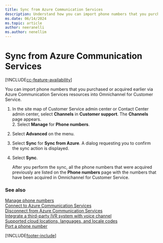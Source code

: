 ```yaml
---
title: Sync from Azure Communication Services
description: Understand how you can import phone numbers that you purchased or acquired earlier via Azure Communication Services resources into Omnichannel for Customer Service.
ms.date: 06/14/2024
ms.topic: article
author: neeranelli
ms.author: nenellim
---
```


# Sync from Azure Communication Services

[!INCLUDE[cc-feature-availability](../../includes/cc-feature-availability.md)]

You can import phone numbers that you purchased or acquired earlier via Azure Communication Services resources into Omnichannel for Customer Service. 

1. In the site map of Customer Service admin center or Contact Center admin center, select **Channels** in **Customer support**. The **Channels** page appears.    
    2. Select **Manage** for **Phone numbers**.
2. Select **Advanced** on the menu.
3. Select **Sync** for **Sync from Azure**. A dialog requesting you to confirm the sync action is displayed.
4. Select **Sync**.

   After you perform the sync, all the phone numbers that were acquired previously are listed on the **Phone numbers** page with the numbers that have been acquired in Omnichannel for Customer Service.

### See also
 
[Manage phone numbers](voice-channel-manage-phone-numbers.md)  
[Connect to Azure Communication Services](voice-channel-acs-resource.md)  
[Disconnect from Azure Communication Services](voice-channel-disconnect-from-acs.md)  
[Integrate a third-party IVR system with voice channel](voice-channel-contextual-transfer-external-ivr.md)  
[Supported cloud locations, languages, and locale codes](voice-channel-region-availability.md)  
[Port a phone number](/azure/communication-services/quickstarts/telephony/port-phone-number)  

[!INCLUDE[footer-include](../../includes/footer-banner.md)]
